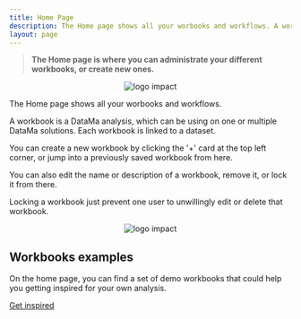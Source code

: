 ```yaml
---
title: Home Page
description: The Home page shows all your worbooks and workflows. A workbook is a DataMa analysis, which can be using on one or multiple DataMa solutions.
layout: page
---
```


> **The Home page is where you can administrate your different workbooks, or create new ones.**

<center><img src="{{site.url}}{{site.baseurl}}/home/images/Home_page_general.png" alt="logo impact" /></center>

The Home page shows all your worbooks and workflows.

A workbook is a DataMa analysis, which can be using on one or multiple DataMa solutions. Each workbook is linked to a dataset.

You can create a new workbook by clicking the '+' card at the top left corner, or jump into a previously saved workbook from here.

You can also edit the name or description of a workbook, remove it, or lock it from there.

Locking a workbook just prevent one user to unwillingly edit or delete that workbook.

<center><img src="{{site.url}}{{site.baseurl}}/home/images/Home_Cards.png" alt="logo impact" /></center>

## Workbooks examples

On the home page, you can find a set of demo workbooks that could help you getting inspired for your own analysis.

[Get inspired]({{site.url}}{{site.baseurl}}/home/use_cases/use_cases_examples)

